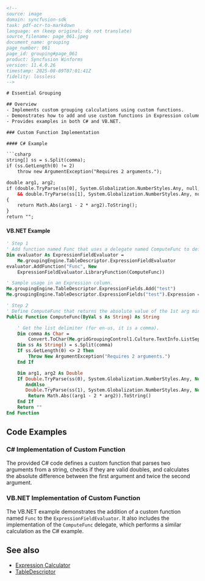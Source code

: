 ```html
<!-- 
source: image
domain: syncfusion-sdk
task: pdf-ocr-to-markdown
language: en (keep original; do not translate)
source_filename: page_061.jpeg
document_name: grouping
page_number: 061
page_id: grouping#page_061
product: Syncfusion Winforms
version: 11.4.0.26
timestamp: 2025-08-09T07:01:41Z
fidelity: lossless
-->

# Essential Grouping

## Overview
- Implements custom grouping calculations using custom functions.
- Demonstrates how to add and use custom functions in Expression columns.
- Provides examples in both C# and VB.NET.

### Custom Function Implementation

#### C# Example

```csharp
string[] ss = s.Split(comma);
if (ss.GetLength(0) != 2)
    throw new ArgumentException("Requires 2 arguments.");

double arg1, arg2;
if (double.TryParse(ss[0], System.Globalization.NumberStyles.Any, null, out arg1)
    && double.TryParse(ss[1], System.Globalization.NumberStyles.Any, null, out arg2))
{
    return Math.Abs(arg1 - 2 * arg2).ToString();
}
return "";
```

#### VB.NET Example

```vb
' Step 1
' Add function named Func that uses a delegate named ComputeFunc to define a custom calculation.
Dim evaluator As ExpressionFieldEvaluator =
    Me.groupingEngine.TableDescriptor.ExpressionFieldEvaluator
evaluator.AddFunction("Func", New
    ExpressionFieldEvaluator.LibraryFunction(ComputeFunc))

' Sample usage in an Expression column.
Me.groupingEngine.TableDescriptor.ExpressionFields.Add("test")
Me.groupingEngine.TableDescriptor.ExpressionFields("test").Expression = "Func([Col1], [Col2])"

' Step 2
' Define ComputeFunc that returns the absolute value of the 1st arg minus 2 * the 2nd arg.
Public Function ComputeFunc(ByVal s As String) As String

    ' Get the list delimiter (for en-us, it is a comma).
    Dim comma As Char =
        Convert.ToChar(Me.gridGroupingControl1.Culture.TextInfo.ListSeparator)
    Dim ss As String() = s.Split(comma)
    If ss.GetLength(0) <> 2 Then
        Throw New ArgumentException("Requires 2 arguments.")
    End If

    Dim arg1, arg2 As Double
    If Double.TryParse(ss(0), System.Globalization.NumberStyles.Any, Nothing, arg1) _
       AndAlso _
       Double.TryParse(ss(1), System.Globalization.NumberStyles.Any, Nothing, arg2) Then
        Return Math.Abs((arg1 - 2 * arg2)).ToString()
    End If
    Return ""
End Function
```

## Code Examples

### C# Implementation of Custom Function
The provided C# code defines a custom function that parses two arguments from a string, checks if they are valid doubles, and calculates the absolute difference between the first argument and twice the second argument.

### VB.NET Implementation of Custom Function
The VB.NET example demonstrates the addition of a custom function named `Func` to the `ExpressionFieldEvaluator`. It also includes the implementation of the `ComputeFunc` delegate, which performs a similar calculation as the C# example.

## See also
- [Expression Calculator](#expression-calculator)
- [TableDescriptor](#tabledescriptor)

<!-- tags: [Syncfusion, Winforms, Grouping, ExpressionCalculator, ExpressionFieldEvaluator] keywords: [custom functions, C#, VB.NET, grouping, expressions, calculations, delegates, tryParse, Math.Abs] -->
```
